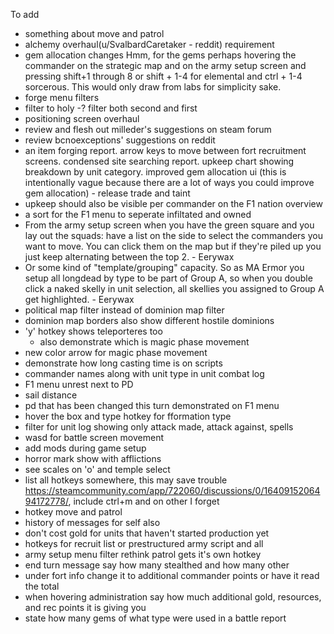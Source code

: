 To add
- something about move and patrol
- alchemy overhaul(u/SvalbardCaretaker - reddit)
requirement
- gem allocation changes
	Hmm, for the gems perhaps hovering the commander on the strategic map and on the army setup screen and pressing shift+1 through 8 or shift + 1-4 for elemental and ctrl + 1-4 sorcerous. This would only draw from labs for simplicity sake.
- forge menu filters
- filter to holy
-? filter both second and first
- positioning screen overhaul
- review and flesh out milleder's suggestions on steam forum
- review bcnoexceptions' suggestions on reddit
- an item forging report. arrow keys to move between fort recruitment screens. condensed site searching report. upkeep chart showing breakdown by unit category. improved gem allocation ui (this is intentionally vague because there are a lot of ways you could improve gem allocation) - release trade and taint
- upkeep should also be visible per commander on the F1 nation overview
- a sort for the F1 menu to seperate infiltated and owned
- From the army setup screen when you have the green square and you lay out the squads: have a list on the side to select the commanders you want to move. You can click them on the map but if they're piled up you just keep alternating between the top 2. - Eerywax
- Or some kind of "template/grouping" capacity. So as MA Ermor you setup all longdead by type to be part of Group A, so when you double click a naked skelly in unit selection, all skellies you assigned to Group A get highlighted. - Eerywax
- political map filter instead of dominion map filter
- dominion map borders also show different hostile dominions
- 'y' hotkey shows teleporteres too
	- also demonstrate which is magic phase movement
- new color arrow for magic phase movement
- demonstrate how long casting time is on scripts
- commander names along with unit type in unit combat log
- F1 menu unrest next to PD
- sail distance
- pd that has been changed this turn demonstrated on F1 menu
- hover the box and type hotkey for fformation type
- filter for unit log showing only attack made, attack against, spells
- wasd for battle screen movement
- add mods during game setup
- horror mark show with afflictions
- see scales on 'o' and temple select
- list all hotkeys somewhere, this may save trouble https://steamcommunity.com/app/722060/discussions/0/1640915206494172778/, include ctrl+m and on other I forget
- hotkey move and patrol
- history of messages for self also
- don't cost gold for units that haven't started production yet
- hotkeys for recruit list or prestructured army script and all
- army setup menu filter rethink patrol gets it's own hotkey
- end turn message say how many stealthed and how many other
- under fort info change it to additional commander points or have it read the total
- when hovering administration say how much additional gold, resources, and rec points it is giving you
- state how many gems of what type were used in a battle report
